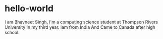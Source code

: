 # hello-world
I am Bhavneet Singh, I'm a computing science student at 
Thompson Rivers University In my third year.
Iam from India And Came to Canada after high school.
